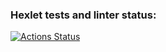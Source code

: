 ### Hexlet tests and linter status:
[![Actions Status](https://github.com/LichieLich/rails-project-65/workflows/hexlet-check/badge.svg)](https://github.com/LichieLich/rails-project-65/actions)